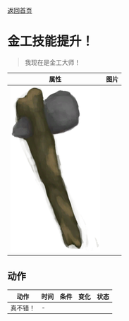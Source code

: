 [返回首页](index.md)  
# 金工技能提升！  
> 我现在是金工大师！  
  
  属性  |   图片   
 ----  |  ----:   
   |  ![](Sprite/StoneAxe.png)   
  
## 动作  
动作  |  时间  |  条件  |  变化  |  状态  
----  |  ----  |  ----  |  ----  |  ----  
真不错！  |  -  |    |    |    

